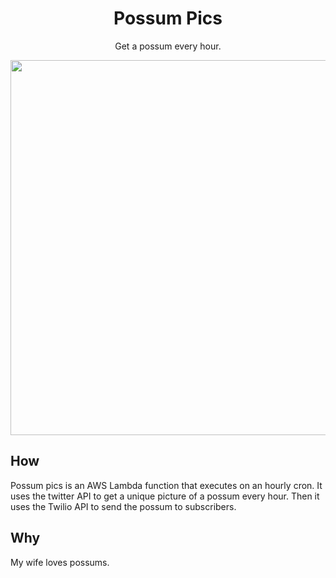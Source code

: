 <h1 align="center">Possum Pics</h1>
<p align="center">
  Get a possum every hour.
</p>
<p align="center">
  <img width="600" height="600" src="https://user-images.githubusercontent.com/6893820/233713202-465254e4-b824-433c-a74f-1561269cfd55.png">
</p>

## How

Possum pics is an AWS Lambda function that executes on an hourly cron. It uses
the twitter API to get a unique picture of a possum every hour. Then it uses
the Twilio API to send the possum to subscribers.

## Why

My wife loves possums.
